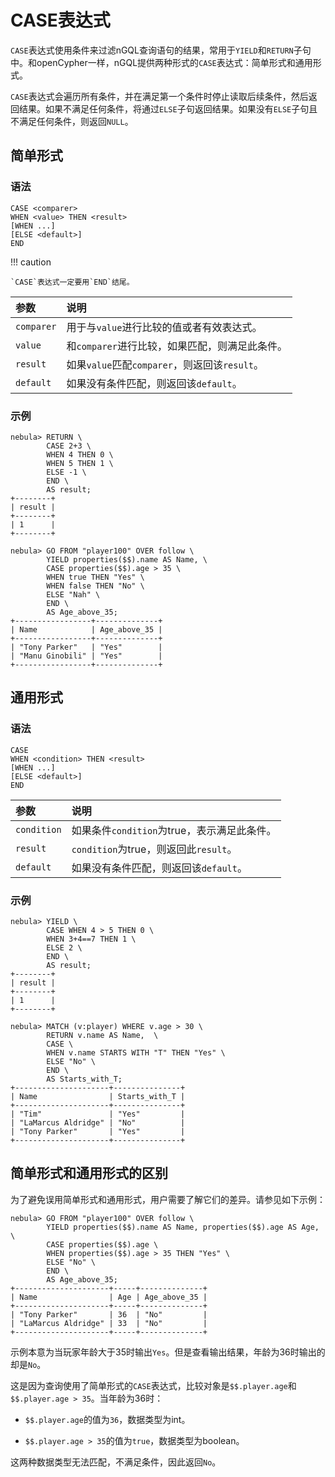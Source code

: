 # CASE表达式

`CASE`表达式使用条件来过滤nGQL查询语句的结果，常用于`YIELD`和`RETURN`子句中。和openCypher一样，nGQL提供两种形式的`CASE`表达式：简单形式和通用形式。

`CASE`表达式会遍历所有条件，并在满足第一个条件时停止读取后续条件，然后返回结果。如果不满足任何条件，将通过`ELSE`子句返回结果。如果没有`ELSE`子句且不满足任何条件，则返回`NULL`。

## 简单形式

### 语法

```ngql
CASE <comparer>
WHEN <value> THEN <result>
[WHEN ...]
[ELSE <default>]
END
```

!!! caution

    `CASE`表达式一定要用`END`结尾。

|参数|说明|
|:---|:---|
|`comparer`|用于与`value`进行比较的值或者有效表达式。|
|`value`|和`comparer`进行比较，如果匹配，则满足此条件。|
|`result`|如果`value`匹配`comparer`，则返回该`result`。|
|`default`|如果没有条件匹配，则返回该`default`。|

### 示例

```ngql
nebula> RETURN \
        CASE 2+3 \
        WHEN 4 THEN 0 \
        WHEN 5 THEN 1 \
        ELSE -1 \
        END \
        AS result;
+--------+
| result |
+--------+
| 1      |
+--------+
```

```ngql
nebula> GO FROM "player100" OVER follow \
        YIELD properties($$).name AS Name, \
        CASE properties($$).age > 35 \
        WHEN true THEN "Yes" \
        WHEN false THEN "No" \
        ELSE "Nah" \
        END \
        AS Age_above_35;
+-----------------+--------------+
| Name            | Age_above_35 |
+-----------------+--------------+
| "Tony Parker"   | "Yes"        |
| "Manu Ginobili" | "Yes"        |
+-----------------+--------------+
```

## 通用形式

### 语法

```ngql
CASE
WHEN <condition> THEN <result>
[WHEN ...]
[ELSE <default>]
END
```

|参数|说明|
|:---|:---|
|`condition`|如果条件`condition`为true，表示满足此条件。|
|`result`|`condition`为true，则返回此`result`。|
|`default`|如果没有条件匹配，则返回该`default`。|

### 示例

```ngql
nebula> YIELD \
        CASE WHEN 4 > 5 THEN 0 \
        WHEN 3+4==7 THEN 1 \
        ELSE 2 \
        END \
        AS result;
+--------+
| result |
+--------+
| 1      |
+--------+
```

```ngql
nebula> MATCH (v:player) WHERE v.age > 30 \
        RETURN v.name AS Name,  \
        CASE \
        WHEN v.name STARTS WITH "T" THEN "Yes" \
        ELSE "No" \
        END \
        AS Starts_with_T;
+---------------------+---------------+
| Name                | Starts_with_T |
+---------------------+---------------+
| "Tim"               | "Yes"         |
| "LaMarcus Aldridge" | "No"          |
| "Tony Parker"       | "Yes"         |
+---------------------+---------------+
```

## 简单形式和通用形式的区别

为了避免误用简单形式和通用形式，用户需要了解它们的差异。请参见如下示例：

```ngql
nebula> GO FROM "player100" OVER follow \
        YIELD properties($$).name AS Name, properties($$).age AS Age, \
        CASE properties($$).age \
        WHEN properties($$).age > 35 THEN "Yes" \
        ELSE "No" \
        END \
        AS Age_above_35;
+---------------------+-----+--------------+
| Name                | Age | Age_above_35 |
+---------------------+-----+--------------+
| "Tony Parker"       | 36  | "No"         |
| "LaMarcus Aldridge" | 33  | "No"         |
+---------------------+-----+--------------+
```

示例本意为当玩家年龄大于35时输出`Yes`。但是查看输出结果，年龄为36时输出的却是`No`。

这是因为查询使用了简单形式的`CASE`表达式，比较对象是`$$.player.age`和`$$.player.age > 35`。当年龄为36时：

- `$$.player.age`的值为`36`，数据类型为int。

- `$$.player.age > 35`的值为`true`，数据类型为boolean。

这两种数据类型无法匹配，不满足条件，因此返回`No`。
